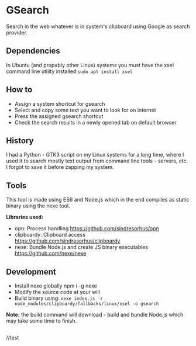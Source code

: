 # GSearch

Search in the web whatever is in system's clipboard using Google as search provider.

## Dependencies

In Ubuntu (and propably other Linux) systems you must have the xsel command line utility installed `sudo apt install xsel`

## How to

* Assign a system shortcut for gsearch
* Select and copy some text you want to look for on internet
* Press the assigned gsearch shortcut
* Check the search results in a newly opened tab on default browser

## History

I had a Python - GTK3 script on my Linux systems for a long time, where I used it to search mostly text output from command line tools - servers, etc. I forgot to save it before zapping my system.

## Tools

This tool is made using ES6 and Node.js which in the end compiles as static binary using the nexe tool.

**Libraries used:**

* opn: Process handling https://github.com/sindresorhus/opn
* clipboardy: Clipboard access https://github.com/sindresorhus/clipboardy
* nexe: Bundle Node.js and create JS binary executables https://github.com/nexe/nexe

## Development

* Install nexe globally npm i -g nexe
* Modify the source code at your will
* Build binary using: `nexe index.js -r node_modules/clipboardy/fallbacks/linux/xsel -o gsearch`

**Note:** the build command will download - build and bundle Node.js which may take some time to finish.
##

//test
